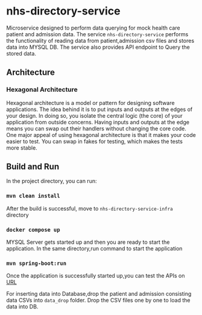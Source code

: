 # nhs-directory-service
Microservice designed to perform data querying for mock health care patient and admission data.
The service `nhs-directory-service` performs the functionality of reading data from patient,admission csv files and stores data into MYSQL DB.
The service also provides API endpoint to Query the stored data.

## Architecture
### Hexagonal Architecture
Hexagonal architecture is a model or pattern for designing software applications. 
The idea behind it is to put inputs and outputs at the edges of your design. In doing so, you isolate the central logic (the core) of your application from outside concerns. Having inputs and outputs at the edge means you can swap out their handlers without changing the core code.
One major appeal of using hexagonal architecture is that it makes your code easier to test. 
You can swap in fakes for testing, which makes the tests more stable.

## Build and Run
In the project directory, you can run:

### `mvn clean install`

After the build is successful, move to `nhs-directory-service-infra` directory

### `docker compose up`

MYSQL Server gets started up and then you are ready to start the application.
In the same directory,run command to start the application

### `mvn spring-boot:run`

Once the application is successfully started up,you can test the APIs on [URL](http://localhost:8080/nhs-directory-service)

For inserting data into Database,drop the patient and admission consisting data CSVs into `data_drop` folder.
Drop the CSV files one by one to load the data into DB.





